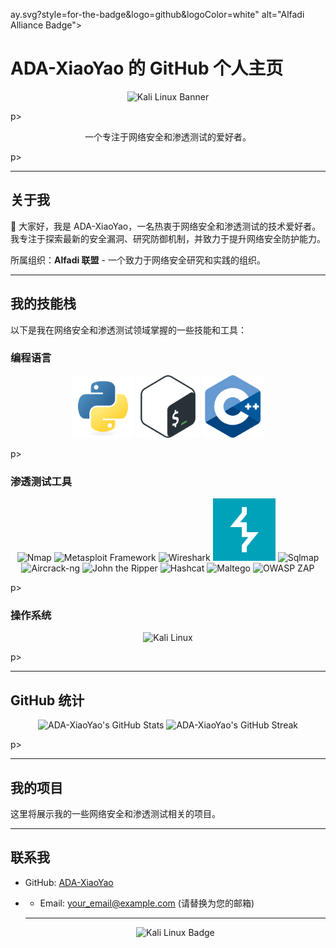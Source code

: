 ay.svg?style=for-the-badge&logo=github&logoColor=white" alt="Alfadi Alliance Badge">
</p>

<!-- 暗色主题兼容性：GitHub 的 README.md 默认支持暗色主题，只要图片和徽章本身兼容暗色背景即可。这里使用的徽章和统计图都已选择暗色主题或透明背景。 -->
# ADA-XiaoYao 的 GitHub 个人主页

<p align="center">
  <img src="https://github.com/ADA-XiaoYao/ADA-XiaoYao/blob/main/assets/kali_linux_banner.png?raw=true" alt="Kali Linux Banner">
</p>p>

<p align="center">
  一个专注于网络安全和渗透测试的爱好者。
</p>p>

---

## 关于我

👋 大家好，我是 ADA-XiaoYao，一名热衷于网络安全和渗透测试的技术爱好者。我专注于探索最新的安全漏洞、研究防御机制，并致力于提升网络安全防护能力。

所属组织：**Alfadi 联盟** - 一个致力于网络安全研究和实践的组织。

---

## 我的技能栈

以下是我在网络安全和渗透测试领域掌握的一些技能和工具：

### 编程语言

<p align="center">
  <img src="https://raw.githubusercontent.com/devicons/devicon/master/icons/python/python-original.svg" alt="Python" width="100"/>
    <img src="https://raw.githubusercontent.com/devicons/devicon/master/icons/bash/bash-original.svg" alt="Bash" width="100"/>
      <img src="https://raw.githubusercontent.com/devicons/devicon/master/icons/cplusplus/cplusplus-original.svg" alt="C++" width="100"/>
</p>p>

### 渗透测试工具

<p align="center">
  <img src="https://raw.githubusercontent.com/devicons/devicon/master/icons/nmap/nmap-original.svg" alt="Nmap" width="100"/>
    <img src="https://raw.githubusercontent.com/devicons/devicon/master/icons/metasploit/metasploit-plain.svg" alt="Metasploit Framework" width="100"/>
      <img src="https://raw.githubusercontent.com/devicons/devicon/master/icons/wireshark/wireshark-original.svg" alt="Wireshark" width="100"/>
        <img src="https://raw.githubusercontent.com/devicons/devicon/master/icons/burpsuite/burpsuite-original.svg" alt="Burp Suite" width="100"/>
          <img src="https://raw.githubusercontent.com/devicons/devicon/master/icons/sqlmap/sqlmap-original.svg" alt="Sqlmap" width="100"/>
            <img src="https://raw.githubusercontent.com/devicons/devicon/master/icons/aircrackng/aircrackng-original.svg" alt="Aircrack-ng" width="100"/>
              <img src="https://raw.githubusercontent.com/devicons/devicon/master/icons/johntheripper/johntheripper-original.svg" alt="John the Ripper" width="100"/>
                <img src="https://raw.githubusercontent.com/devicons/devicon/master/icons/hashcat/hashcat-original.svg" alt="Hashcat" width="100"/>
                  <img src="https://raw.githubusercontent.com/devicons/devicon/master/icons/maltego/maltego-original.svg" alt="Maltego" width="100"/>
                    <img src="https://raw.githubusercontent.com/devicons/devicon/master/icons/owaspzap/owaspzap-original.svg" alt="OWASP ZAP" width="100"/>
</p>p>

### 操作系统

<p align="center">
  <img src="https://raw.githubusercontent.com/devicons/devicon/master/icons/kali/kali-original.svg" alt="Kali Linux" width="100"/>
    <!-- 暂无Debian/Ubuntu和Windows Server的Logo，可根据需要添加 -->
</p>p>

---

## GitHub 统计

<p align="center">
  <img src="https://github-readme-stats.vercel.app/api?username=ADA-XiaoYao&show_icons=true&theme=dark&hide_border=true&count_private=true" alt="ADA-XiaoYao's GitHub Stats"/>
    <img src="https://github-readme-streak-stats.herokuapp.com/?user=ADA-XiaoYao&theme=dark&hide_border=true" alt="ADA-XiaoYao's GitHub Streak"/>
</p>p>

---

## 我的项目

这里将展示我的一些网络安全和渗透测试相关的项目。

---

## 联系我

- GitHub: [ADA-XiaoYao](https://github.com/ADA-XiaoYao)
- - Email: [your_email@example.com](mailto:your_email@example.com) (请替换为您的邮箱)
 
  - ---

  <p align="center">
    <img src="https://img.shields.io/badge/Powered%20by-Kali%20Linux-blue.svg?style=for-the-badge&logo=kali-linux&logoColor=white" alt="Kali Linux Badge">
      <img src="https://img.shields.io/badge/Cybersecurity-Penetration%20Te
